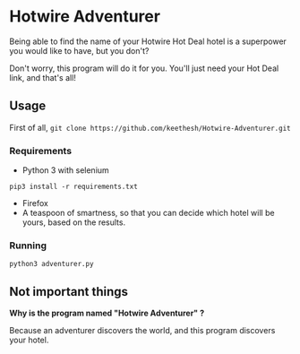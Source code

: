 # Hotwire Adventurer
Being able to find the name of your Hotwire Hot Deal hotel is a superpower you would like to have, but you don't?

Don't worry, this program will do it for you. You'll just need your Hot Deal link, and that's all!

## Usage
First of all, `git clone https://github.com/keethesh/Hotwire-Adventurer.git`
### Requirements
- Python 3 with selenium

`pip3 install -r requirements.txt`
- Firefox
- A teaspoon of smartness, so that you can decide which hotel will be yours, based on the results.

### Running
`python3 adventurer.py`
## Not important things
**Why is the program named "Hotwire Adventurer" ?**

Because an adventurer discovers the world, and this program discovers your hotel.
